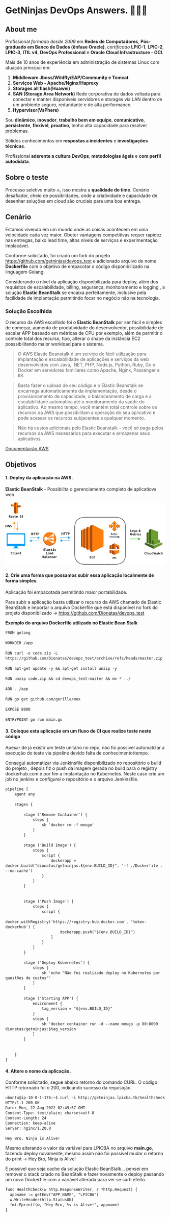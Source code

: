 # GetNinjas DevOps Answers. 🚀🚀🚀

## About me

Profissional *formado desde 2009* em **Redes de Computadores**, **Pós-graduado em Banco de Dados (ênfase Oracle)**, *certificado* **LPIC-1**, **LPIC-2**, **LPIC-3**, **ITIL v4**, **DevOps Professional** e **Oracle Cloud Infrastructure - OCI**.

Mais de 10 anos de experiência em administração de sistemas Linux com atuação principal em:
1) **Middleware Jboss/Wildfly/EAP/Community e Tomcat**
2) **Serviços Web - Apache/Nginx/Haproxy**
3) **Storages all flash(Huawei)**
4) **SAN (Storage Area Network)** Rede corporativa de dados voltada para conectar e manter disponíveis servidores e storages via LAN dentro de um ambiente seguro, redundante e de alta performance.
4) **Hypervisor(VsPhere)**<br>

Sou **dinâmico**, **inovador**, **trabalho bem em equipe**, **comunicativo**, **persistente**, **flexível**, **proativo**, tenho alta capacidade para resolver problemas. <br>

Sólidos conhecimentos em **respostas a incidentes** e **investigações técnicas**. <br>

Profissional **aderente a cultura DevOps**, **metodologias ágeis** e **com perfil autodidata**. <br>


## Sobre o teste
Processo seletivo muito 🔝, isso mostra a **qualidade do time**. Cenário desafiador, cheio de possibildades, onde a criatividade e capacidade de desenhar soluções em cloud são cruciais para uma boa entrega.<br>


## Cenário
Estamos vivendo em um mundo onde as coisas acontecem em uma velocidade cada vez maior. Obeter vantagens competitivas requer rapidez nas entregas, baixo lead time, altos níveis de serviços e experimentação implacável. <br>

Conforme solicitado, foi criado um fork do projeto https://github.com/getninjas/devops_test e adicionado arquivo de nome **Dockerfile** com o objetivo de empacotar o código disponibilizado na linguagem Golang.

Considerando o nível da aplicação disponibilizada para deploy, além dos requisitos de escalabilidade, billing, segurança, monitoramento e logging , a solução **Elastic BeanStalk** se encaixa perfeitamente, inclusive pela facilidade de implantação permitindo focar no negócio não na tecnologia. 


### Solução Escolhida 
O recurso da AWS escolhido foi o **Elastic BeanStalk** por ser fácil e simples de começar, aumento de produtividade do desenvolvedor, possibilidade de escalar APP baseado em métricas de CPU por exemplo, além de permitir o controle total dos recurso, tipo, alterar o shape da instância EC2 posssibilitando maior workload para o sistema. <br>


>O AWS Elastic Beanstalk é um serviço de fácil utilização para implantação e escalabilidade de aplicações e serviços da web desenvolvidos com Java, .NET, PHP, Node.js, Python, Ruby, Go e Docker em servidores familiares como Apache, Nginx, Passenger e IIS.<br>

>Basta fazer o upload de seu código e o Elastic Beanstalk se encarrega automaticamente da implementação, desde o provisionamento de capacidade, o balanceamento de carga e a escalabilidade automática até o monitoramento da saúde do aplicativo. Ao mesmo tempo, você mantém total controle sobre os recursos da AWS que possibilitam a operação do seu aplicativo e pode acessar os recursos subjacentes a qualquer momento.<br>

>Não há custos adicionais pelo Elastic Beanstalk – você só paga pelos recursos da AWS necessários para executar e armazenar seus aplicativos.

[Documentação AWS](https://aws.amazon.com/pt/elasticbeanstalk/)


## Objetivos

#### 1. Deploy da aplicação na AWS.

**Elastic BeanStalk** - Possibilita o gerenciamento completo de aplicatiovs web. <br>

![Arquitetura da Solução](./images/architecture.jpg)

#### 2. Crie uma forma que possamos subir essa aplicação localmente de forma simples.
Aplicação foi empacotada permitindo maior portabilidade. <br>

Para subir a aplicação basta utilizar o recurso da AWS chamado de Elastic BeanStalk e importar o arquivo Dockerfile que está disponível no fork do projeto disponibilzado -> https://github.com/Dionatas/devops_test <br>

**Exemplo do arquivo Dockerfile utilizado no Elastic Bean Stalk**

```
FROM golang

WORKDIR /app

RUN curl -o code.zip -L https://github.com/Dionatas/devops_test/archive/refs/heads/master.zip

RUN apt-get update -y && apt-get install unzip -y

RUN unzip code.zip && cd devops_test-master && mv * ../

ADD . /app

RUN go get github.com/gorilla/mux

EXPOSE 8000

ENTRYPOINT go run main.go

```

#### 3. Coloque esta aplicação em um fluxo de CI que realize teste neste código
Apesar de já existir um teste unitário no repo, não foi possivel automatizar a execução do teste via pipeline devido falta de conhecimento/tempo. 

Consegui automatizar via Jenkinsfile disponibilizado no repositório o build do projeto , depois fiz o push da imagem gerada no build para o registry dockerhub.com e por fim a implantação no Kubernetes. Neste caso crie um job no jenkins e configurei o repositório e o arquivo Jenkinsfile. 

```
pipeline {
    agent any 

    stages {
        
        stage ('Remove Container') {
            steps {
                sh 'docker rm -f meugo'
            }
        } 
        
        stage ('Build Image') {
            steps {
                script {
                    dockerapp = docker.build("dionatas/getninjas:${env.BUILD_ID}", '-f ./Dockerfile . --no-cache')
                }
            }
        }
        

        stage ('Push Image') {
            steps {
                script {
                    docker.withRegistry('https://registry.hub.docker.com', 'token-dockerhub') {
                        dockerapp.push("${env.BUILD_ID}")
                    }
                }
            }
        }

        stage ('Deploy Kubernetes') {
            steps {
                sh 'echo "Não foi realizado deploy no Kubernetes por questões de custos"'
            }
        } 

        stage ('Starting APP') {
            environment {
                tag_version = "${env.BUILD_ID}"
            }
            steps {
                sh 'docker container run -d --name meugo -p 80:8000 dionatas/getninjas:$tag_version'
            }
        }   
    
    
    }
}

```

#### 4. Altere o nome da aplicação.

Conforme solicitado, segue abaixo retorno do comando CURL. O código HTTP retornado foi o 200, indicando sucesso da requisição. 

``` 
ubuntu@ip-10-0-1-176:~$ curl -i http://getninjas.lpicba.tk/healthcheck
HTTP/1.1 200 OK
Date: Mon, 22 Aug 2022 02:49:57 GMT
Content-Type: text/plain; charset=utf-8
Content-Length: 24
Connection: keep-alive
Server: nginx/1.20.0

Hey Bro, Ninja is Alive!
```

Mesmo alterando o valor da variável para LPICBA no arquivo **main.go**, fazendo deploy novamente, mesmo assim não foi possível mudar o retorno do print -> Hey Bro, Ninja is Alive! <br> 

É possível que seja cache da solução Elastic BeanStalk... pensei em remover o stack criado no BeanStalk e fazer novamente o deploy passando um novo Dockerfile com a variável alterada para ver se surti efeito. 


```
func HealthCheck(w http.ResponseWriter, r *http.Request) {
  appname := getEnv("APP_NAME", "LPICBA")
  w.WriteHeader(http.StatusOK)
  fmt.Fprintf(w, "Hey Bro, %v is Alive!", appname)
}
```